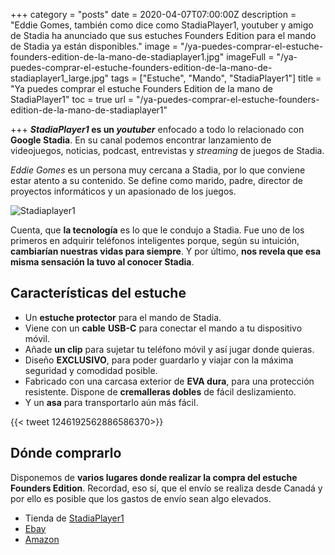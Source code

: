 +++
category = "posts"
date = 2020-04-07T07:00:00Z
description = "Eddie Gomes, también como dice como StadiaPlayer1, youtuber y amigo de Stadia ha anunciado que sus estuches Founders Edition para el mando de Stadia ya están disponibles."
image = "/ya-puedes-comprar-el-estuche-founders-edition-de-la-mano-de-stadiaplayer1.jpg"
imageFull = "/ya-puedes-comprar-el-estuche-founders-edition-de-la-mano-de-stadiaplayer1_large.jpg"
tags = ["Estuche", "Mando", "StadiaPlayer1"]
title = "Ya puedes comprar el estuche Founders Edition de la mano de StadiaPlayer1"
toc = true
url = "/ya-puedes-comprar-el-estuche-founders-edition-de-la-mano-de-stadiaplayer1"

+++
**_StadiaPlayer1_ es un _youtuber_** enfocado a todo lo relacionado con **Google Stadia**. En su canal podemos encontrar lanzamiento de videojuegos, noticias, podcast, entrevistas y _streaming_ de juegos de Stadia.

_Eddie Gomes_ es un persona muy cercana a Stadia, por lo que conviene estar atento a su contenido. Se define como marido, padre, director de proyectos informáticos y un apasionado de los juegos.

<img class="u-borderImage u-lazyload lazyload" loading="lazy" data-src="/ya-puedes-comprar-el-estuche-founders-edition-de-la-mano-de-stadiaplayer1/stadiaplayer1.png" alt="Stadiaplayer1" title="Stadiaplayer1" />

Cuenta, que **la tecnología** es lo que le condujo a Stadia. Fue uno de los primeros en adquirir teléfonos inteligentes porque, según su intuición, **cambiarían nuestras vidas para siempre**. Y por último, **nos revela que esa misma sensación la tuvo al conocer Stadia**.

## Características del estuche

* Un **estuche protector** para el mando de Stadia.
* Viene con un **cable** **USB-C** para conectar el mando a tu dispositivo móvil.
* Añade **un clip** para sujetar tu teléfono móvil y así jugar donde quieras.
* Diseño **EXCLUSIVO**, para poder guardarlo y viajar con la máxima seguridad y comodidad posible.
* Fabricado con una carcasa exterior de **EVA dura**, para una protección resistente. Dispone de **cremalleras dobles** de fácil deslizamiento.
* Y un **asa** para transportarlo aún más fácil.

<div class="u-twitter">
  {{< tweet 1246192562886586370>}}
</div>

## Dónde comprarlo

Disponemos de **varios lugares donde realizar la compra del estuche Founders Edition**. Recordad, eso sí, que el envío se realiza desde Canadá y por ello es posible que los gastos de envío sean algo elevados.

* Tienda de <a class="u-anchor" href="https://player1-gaming-accessories.myshopify.com/collections/frontpage/products/founders-edition-case-for-google-stadia-controller-with-clip-and-cable" target="_blank" rel="nofollow noopener">StadiaPlayer1</a>
* <a class="u-anchor" href="https://www.ebay.ca/itm/402197258129" target="_blank" rel="nofollow noopener">Ebay</a>
* <a class="u-anchor" href="https://www.amazon.ca/dp/B086N2MR9K" target="_blank" rel="nofollow noopener">Amazon</a>